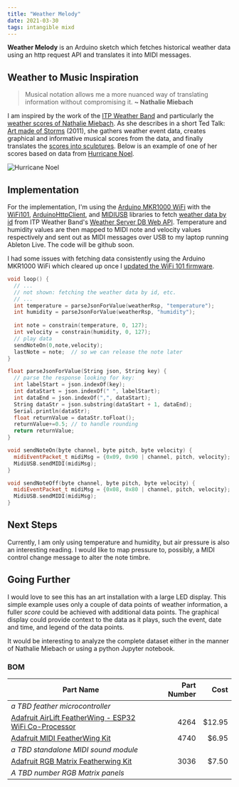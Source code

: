 ```yaml
---
title: "Weather Melody"
date: 2021-03-30
tags: intangible mixd
---
```

**Weather Melody** is an Arduino sketch which fetches historical weather data using an http request API and translates it into MIDI messages.

## Weather to Music Inspiration
> Musical notation allows me a more nuanced way of translating information without compromising it. **~ Nathalie Miebach**

I am inspired by the work of the [ITP Weather Band](https://github.com/ITPNYU/weather-band) and particularly the [weather scores of Nathalie Miebach](http://www.nathaliemiebach.com/weatherscores.html). As she describes in a short Ted Talk: [Art made of Storms](https://www.ted.com/talks/nathalie_miebach_art_made_of_storms) (2011), she gathers weather event data, creates graphical and informative musical scores from the data, and finally translates the [scores into sculptures](https://www.brainpickings.org/2011/07/12/nathalie-miebach-musical-weather-data-sculptures/). Below is an example of one of her scores based on data from [Hurricane Noel](https://en.wikipedia.org/wiki/2001_Atlantic_hurricane_season#Hurricane_Noel).

![Hurricane Noel](https://www.nathaliemiebach.com/images/score06.jpg)

## Implementation
For the implementation, I'm using the [Arduino MKR1000 WiFi]() with the [WiFi101](https://www.arduino.cc/en/Reference/WiFi101), [ArduinoHttpClient](https://www.arduino.cc/reference/en/libraries/arduinohttpclient/), and [MIDIUSB](https://github.com/arduino-libraries/MIDIUSB) libraries to fetch [weather data by id](http://weatherband.itp.io:3000/data/id/102) from ITP Weather Band's [Weather Server DB Web API](https://github.com/ITPNYU/Weather-Band/tree/main/database-api). Temperature and humidity values are then mapped to MIDI note and velocity values respectively and sent out as MIDI messages over USB to my laptop running Ableton Live. The code will be github soon.

I had some issues with fetching data consistently using the Arduino MKR1000 WiFi which cleared up once I [updated the WiFi 101 firmware](https://www.arduino.cc/en/Tutorial/FirmwareUpdater).

```C++
void loop() {
  // ...
  // not shown: fetching the weather data by id, etc.
  // ...
  int temperature = parseJsonForValue(weatherRsp, "temperature");
  int humidity = parseJsonForValue(weatherRsp, "humidity");
	      
  int note = constrain(temperature, 0, 127);
  int velocity = constrain(humidity, 0, 127);
  // play data
  sendNoteOn(0,note,velocity);
  lastNote = note;	// so we can release the note later 
}

float parseJsonForValue(String json, String key) {
  // parse the response looking for key:
  int labelStart = json.indexOf(key);
  int dataStart = json.indexOf(" ", labelStart);
  int dataEnd = json.indexOf(",", dataStart);
  String dataStr = json.substring(dataStart + 1, dataEnd);
  Serial.println(dataStr);
  float returnValue = dataStr.toFloat();
  returnValue+=0.5;	// to handle rounding
  return returnValue;
}

void sendNoteOn(byte channel, byte pitch, byte velocity) {
  midiEventPacket_t midiMsg = {0x09, 0x90 | channel, pitch, velocity};
  MidiUSB.sendMIDI(midiMsg);
}

void sendNoteOff(byte channel, byte pitch, byte velocity) {
  midiEventPacket_t midiMsg = {0x08, 0x80 | channel, pitch, velocity};
  MidiUSB.sendMIDI(midiMsg);
}
```

## Next Steps
Currently, I am only using temperature and humidity, but air pressure is also an interesting reading. I would like to map pressure to, possibly, a MIDI control change message to alter the note timbre.

## Going Further
I would love to see this has an art installation with a large LED display. This simple example uses only a couple of data points of weather information, a fuller *score* could be achieved with additional data points. The graphical display could provide context to the data as it plays, such the event, date and time, and legend of the data points.

It would be interesting to analyze the complete dataset either in the manner of Nathalie Miebach or using a python Jupyter notebook.

### BOM

| Part Name | Part Number | Cost |
|-----------|------------:|-----:|
| *a TBD feather microcontroller* | | |
| [Adafruit AirLift FeatherWing - ESP32 WiFi Co-Processor](https://www.adafruit.com/product/4264) | 4264 | $12.95 |
| [Adafruit MIDI FeatherWing Kit](https://www.adafruit.com/product/4740) | 4740 | $6.95 |
| *a TBD standalone MIDI sound module* | | |
| [Adafruit RGB Matrix Featherwing Kit](https://www.adafruit.com/product/3036) | 3036 | $7.50 |
| *A TBD number RGB Matrix panels* | | |
